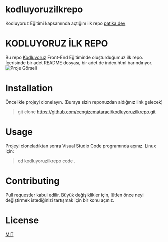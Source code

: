 # kodluyoruzilkrepo
Kodluyoruz Eğitimi kapsamında açtığım ilk repo
[patika.dev](www.patika.dev) 
 # KODLUYORUZ İLK REPO
 Bu repo [Kodluyoruz](https://kodluyoruz.org) Front-End Eğitiminde oluşturduğumuz ilk repo. İçerisinde bir adet README dosyası, bir adet de index.html barındırıyor.
![Proje Görseli](imgyukle.com/f/2022/10/29/ndt0dG.png)
# Installation
Öncelikle projeyi clonelayın. (Buraya sizin reponuzdan aldığınız link gelecek)
>git clone https://github.com/cengizcmataraci/kodluyoruzilkrepo.git
# Usage
Projeyi cloneladıktan sonra Visual Studio Code programında açınız.
Linux için:
>cd kodluyoruzilkrepo
>code .
# Contributing
Pull requestler kabul edilir. Büyük değişiklikler için, lütfen önce neyi değiştirmek istediğinizi tartışmak için bir konu açınız.
# License
[MIT](https://choosealicense.com/licenses/mit)